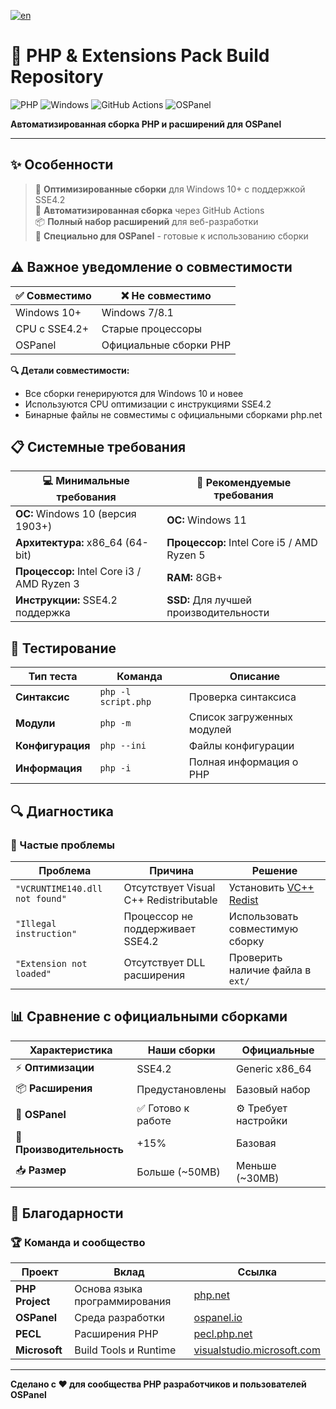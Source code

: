 [![en](https://img.shields.io/badge/lang-en-green.svg)](https://github.com/OSPanel/php-windows-builder)

# 🐘 PHP & Extensions Pack Build Repository

![PHP](https://img.shields.io/badge/php-%23777BB4.svg?style=for-the-badge&logo=php&logoColor=white)
![Windows](https://img.shields.io/badge/Windows-0078D6?style=for-the-badge&logo=windows&logoColor=white)
![GitHub Actions](https://img.shields.io/badge/github%20actions-%232671E5.svg?style=for-the-badge&logo=githubactions&logoColor=white)
![OSPanel](https://img.shields.io/badge/OSPanel-Compatible-orange?style=for-the-badge)

**Автоматизированная сборка PHP и расширений для OSPanel**

---

## ✨ Особенности

> 🚀 **Оптимизированные сборки** для Windows 10+ с поддержкой SSE4.2  
> 🔧 **Автоматизированная сборка** через GitHub Actions  
> 📦 **Полный набор расширений** для веб-разработки  
> 🎯 **Специально для OSPanel** - готовые к использованию сборки

## ⚠️ Важное уведомление о совместимости

| ✅ Совместимо | ❌ Не совместимо |
|---------------|------------------|
| Windows 10+ | Windows 7/8.1 |
| CPU с SSE4.2+ | Старые процессоры |
| OSPanel | Официальные сборки PHP |

**🔍 Детали совместимости:**
- Все сборки генерируются для Windows 10 и новее
- Используются CPU оптимизации с инструкциями SSE4.2
- Бинарные файлы не совместимы с официальными сборками php.net

## 📋 Системные требования

| 💻 Минимальные требования | 🚀 Рекомендуемые требования |
|---------------------------|------------------------------|
| **ОС:** Windows 10 (версия 1903+) | **ОС:** Windows 11 |
| **Архитектура:** x86_64 (64-bit) | **Процессор:** Intel Core i5 / AMD Ryzen 5 |
| **Процессор:** Intel Core i3 / AMD Ryzen 3 | **RAM:** 8GB+ |
| **Инструкции:** SSE4.2 поддержка | **SSD:** Для лучшей производительности |

## 🧪 Тестирование

| Тип теста | Команда | Описание |
|-----------|---------|----------|
| **Синтаксис** | `php -l script.php` | Проверка синтаксиса |
| **Модули** | `php -m` | Список загруженных модулей |
| **Конфигурация** | `php --ini` | Файлы конфигурации |
| **Информация** | `php -i` | Полная информация о PHP |

## 🔍 Диагностика

### 🚨 Частые проблемы

| Проблема | Причина | Решение |
|----------|---------|---------|
| `"VCRUNTIME140.dll not found"` | Отсутствует Visual C++ Redistributable | Установить [VC++ Redist](https://github.com/OSPanel/SystemPreparationTool) |
| `"Illegal instruction"` | Процессор не поддерживает SSE4.2 | Использовать совместимую сборку |
| `"Extension not loaded"` | Отсутствует DLL расширения | Проверить наличие файла в `ext/` |

## 📊 Сравнение с официальными сборками

| Характеристика | Наши сборки | Официальные |
|----------------|-------------|-------------|
| ⚡ **Оптимизации** | SSE4.2 | Generic x86_64 |
| 📦 **Расширения** | Предустановлены | Базовый набор |
| 🔧 **OSPanel** | ✅ Готово к работе | ⚙️ Требует настройки |
| 🚀 **Производительность** | +15% | Базовая |
| 📥 **Размер** | Больше (~50MB) | Меньше (~30MB) |

## 🙏 Благодарности

### 🏆 Команда и сообщество

| Проект | Вклад | Ссылка |
|--------|-------|--------|
| **PHP Project** | Основа языка программирования | [php.net](https://www.php.net/) |
| **OSPanel** | Среда разработки | [ospanel.io](https://ospanel.io/) |
| **PECL** | Расширения PHP | [pecl.php.net](https://pecl.php.net/) |
| **Microsoft** | Build Tools и Runtime | [visualstudio.microsoft.com](https://visualstudio.microsoft.com/) |

---

**Сделано с ❤️ для сообщества PHP разработчиков и пользователей OSPanel**
